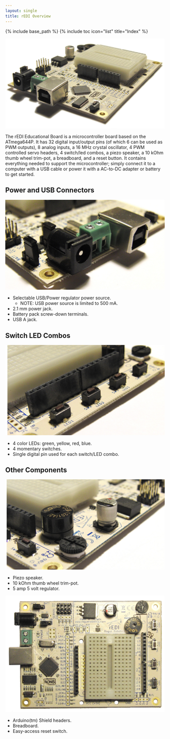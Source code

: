 ```yaml
---
layout: single
title: rEDI Overview
---
```

{% include base_path %}
{% include toc icon="list" title="Index" %}

![rEDI Overiew](images/redi-boardoverview1.jpg)

The rEDI Educational Board is a microcontroller board based on the ATmega644P. It has 32 digital input/output pins (of which 6 can be used as PWM outputs), 8 analog inputs, a 16 MHz crystal oscillator, 4 PWM controlled servo headers, 4 switch/led combos, a piezo speaker, a 10 kOhm thumb wheel trim-pot, a breadboard, and a reset button. It contains everything needed to support the microcontroller; simply connect it to a computer with a USB cable or power it with a AC-to-DC adapter or battery to get started.

## Power and USB Connectors

![rEDI Power and USB Connectors](images/redi-powerandusb.jpg)

  * Selectable USB/Power regulator power source.
    * NOTE: USB power source is limited to 500 mA.
  * 2.1 mm power jack.
  * Battery pack screw-down terminals.
  * USB A jack.

## Switch LED Combos

![rEDI Switch/LED Combos](images/redi-switches1.jpg)

  * 4 color LEDs: green, yellow, red, blue.
  * 4 momentary switches.
  * Single digital pin used for each switch/LED combo.

## Other Components

![rEDI Components](images/redi-components1.jpg)

  * Piezo speaker.
  * 10 kOhm thumb wheel trim-pot.
  * 5 amp 5 volt regulator.

![rEDI Components](images/redi-boardoverview2.jpg)

  * Arduino(tm) Shield headers.
  * Breadboard.
  * Easy-access reset switch.
